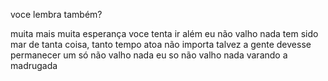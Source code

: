 voce lembra também?

muita mais muita esperança 
voce tenta ir além
eu não valho nada
tem sido mar de tanta coisa, tanto tempo atoa
não importa
talvez a gente devesse permanecer um só
não valho nada
eu so não valho nada
varando a madrugada
